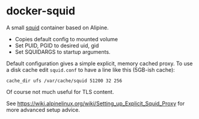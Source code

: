 # docker-squid

A small [squid](http://www.squid-cache.org/) container based on Alipine.

* Copies default config to mounted volume
* Set PUID, PGID to desired uid, gid
* Set SQUIDARGS to startup arguments.

Default configuration gives a simple explicit, memory cached proxy.
To use a disk cache edit `squid.conf` to have a line like this
(5GB-ish cache):

    cache_dir ufs /var/cache/squid 51200 32 256

Of course not much useful for TLS content.

See
<https://wiki.alpinelinux.org/wiki/Setting_up_Explicit_Squid_Proxy>
for more advanced setup advice.

